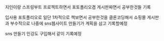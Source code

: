 지인이랑 스프링부트 프로젝트하면서 포토폴리오겸 게시판짜면서 공부한것들 기록


입사용 포토폴리오로 일단 1차적으로 책보면서 공부한것을 클론코딩해서 쇼핑몰 게시판과 부수적으로 나중에 sns웹사이트 만들기가 계획을 삼고 기록할예정


sns 만들기 인강도 구입해서 같이 기록예정
